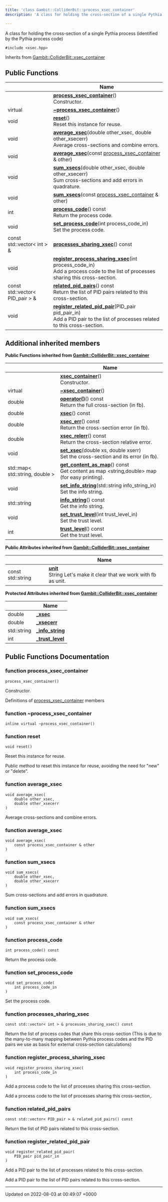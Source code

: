 ```yaml
---
title: 'class Gambit::ColliderBit::process_xsec_container'
description: 'A class for holding the cross-section of a single Pythia process (identified by the Pythia process code) '

---
```









A class for holding the cross-section of a single Pythia process (identified by the Pythia process code) 


`#include <xsec.hpp>`

Inherits from [Gambit::ColliderBit::xsec_container](/documentation/code/main/classes/classgambit_1_1colliderbit_1_1xsec__container/)

## Public Functions

|                | Name           |
| -------------- | -------------- |
| | **[process_xsec_container](/documentation/code/main/classes/classgambit_1_1colliderbit_1_1process__xsec__container/#function-process-xsec-container)**()<br>Constructor.  |
| virtual | **[~process_xsec_container](/documentation/code/main/classes/classgambit_1_1colliderbit_1_1process__xsec__container/#function-~process-xsec-container)**() |
| void | **[reset](/documentation/code/main/classes/classgambit_1_1colliderbit_1_1process__xsec__container/#function-reset)**()<br>Reset this instance for reuse.  |
| void | **[average_xsec](/documentation/code/main/classes/classgambit_1_1colliderbit_1_1process__xsec__container/#function-average-xsec)**(double other_xsec, double other_xsecerr)<br>Average cross-sections and combine errors.  |
| void | **[average_xsec](/documentation/code/main/classes/classgambit_1_1colliderbit_1_1process__xsec__container/#function-average-xsec)**(const [process_xsec_container](/documentation/code/main/classes/classgambit_1_1colliderbit_1_1process__xsec__container/) & other) |
| void | **[sum_xsecs](/documentation/code/main/classes/classgambit_1_1colliderbit_1_1process__xsec__container/#function-sum-xsecs)**(double other_xsec, double other_xsecerr)<br>Sum cross-sections and add errors in quadrature.  |
| void | **[sum_xsecs](/documentation/code/main/classes/classgambit_1_1colliderbit_1_1process__xsec__container/#function-sum-xsecs)**(const [process_xsec_container](/documentation/code/main/classes/classgambit_1_1colliderbit_1_1process__xsec__container/) & other) |
| int | **[process_code](/documentation/code/main/classes/classgambit_1_1colliderbit_1_1process__xsec__container/#function-process-code)**() const<br>Return the process code.  |
| void | **[set_process_code](/documentation/code/main/classes/classgambit_1_1colliderbit_1_1process__xsec__container/#function-set-process-code)**(int process_code_in)<br>Set the process code.  |
| const std::vector< int > & | **[processes_sharing_xsec](/documentation/code/main/classes/classgambit_1_1colliderbit_1_1process__xsec__container/#function-processes-sharing-xsec)**() const |
| void | **[register_process_sharing_xsec](/documentation/code/main/classes/classgambit_1_1colliderbit_1_1process__xsec__container/#function-register-process-sharing-xsec)**(int process_code_in)<br>Add a process code to the list of processes sharing this cross-section.  |
| const std::vector< PID_pair > & | **[related_pid_pairs](/documentation/code/main/classes/classgambit_1_1colliderbit_1_1process__xsec__container/#function-related-pid-pairs)**() const<br>Return the list of PID pairs related to this cross-section.  |
| void | **[register_related_pid_pair](/documentation/code/main/classes/classgambit_1_1colliderbit_1_1process__xsec__container/#function-register-related-pid-pair)**(PID_pair pid_pair_in)<br>Add a PID pair to the list of processes related to this cross-section.  |

## Additional inherited members

**Public Functions inherited from [Gambit::ColliderBit::xsec_container](/documentation/code/main/classes/classgambit_1_1colliderbit_1_1xsec__container/)**

|                | Name           |
| -------------- | -------------- |
| | **[xsec_container](/documentation/code/main/classes/classgambit_1_1colliderbit_1_1xsec__container/#function-xsec-container)**()<br>Constructor.  |
| virtual | **[~xsec_container](/documentation/code/main/classes/classgambit_1_1colliderbit_1_1xsec__container/#function-~xsec-container)**() |
| double | **[operator()](/documentation/code/main/classes/classgambit_1_1colliderbit_1_1xsec__container/#function-operator())**() const<br>Return the full cross-section (in fb).  |
| double | **[xsec](/documentation/code/main/classes/classgambit_1_1colliderbit_1_1xsec__container/#function-xsec)**() const |
| double | **[xsec_err](/documentation/code/main/classes/classgambit_1_1colliderbit_1_1xsec__container/#function-xsec-err)**() const<br>Return the cross-section error (in fb).  |
| double | **[xsec_relerr](/documentation/code/main/classes/classgambit_1_1colliderbit_1_1xsec__container/#function-xsec-relerr)**() const<br>Return the cross-section relative error.  |
| void | **[set_xsec](/documentation/code/main/classes/classgambit_1_1colliderbit_1_1xsec__container/#function-set-xsec)**(double xs, double xserr)<br>Set the cross-section and its error (in fb).  |
| std::map< std::string, double > | **[get_content_as_map](/documentation/code/main/classes/classgambit_1_1colliderbit_1_1xsec__container/#function-get-content-as-map)**() const<br>Get content as map <string,double> map (for easy printing).  |
| void | **[set_info_string](/documentation/code/main/classes/classgambit_1_1colliderbit_1_1xsec__container/#function-set-info-string)**(std::string info_string_in)<br>Set the info string.  |
| std::string | **[info_string](/documentation/code/main/classes/classgambit_1_1colliderbit_1_1xsec__container/#function-info-string)**() const<br>Get the info string.  |
| void | **[set_trust_level](/documentation/code/main/classes/classgambit_1_1colliderbit_1_1xsec__container/#function-set-trust-level)**(int trust_level_in)<br>Set the trust level.  |
| int | **[trust_level](/documentation/code/main/classes/classgambit_1_1colliderbit_1_1xsec__container/#function-trust-level)**() const<br>Get the trust level.  |

**Public Attributes inherited from [Gambit::ColliderBit::xsec_container](/documentation/code/main/classes/classgambit_1_1colliderbit_1_1xsec__container/)**

|                | Name           |
| -------------- | -------------- |
| const std::string | **[unit](/documentation/code/main/classes/classgambit_1_1colliderbit_1_1xsec__container/#variable-unit)** <br>String Let's make it clear that we work with fb as unit.  |

**Protected Attributes inherited from [Gambit::ColliderBit::xsec_container](/documentation/code/main/classes/classgambit_1_1colliderbit_1_1xsec__container/)**

|                | Name           |
| -------------- | -------------- |
| double | **[_xsec](/documentation/code/main/classes/classgambit_1_1colliderbit_1_1xsec__container/#variable--xsec)**  |
| double | **[_xsecerr](/documentation/code/main/classes/classgambit_1_1colliderbit_1_1xsec__container/#variable--xsecerr)**  |
| std::string | **[_info_string](/documentation/code/main/classes/classgambit_1_1colliderbit_1_1xsec__container/#variable--info-string)**  |
| int | **[_trust_level](/documentation/code/main/classes/classgambit_1_1colliderbit_1_1xsec__container/#variable--trust-level)**  |


## Public Functions Documentation

### function process_xsec_container

```
process_xsec_container()
```

Constructor. 

Definitions of [process_xsec_container](/documentation/code/main/classes/classgambit_1_1colliderbit_1_1process__xsec__container/) members 


### function ~process_xsec_container

```
inline virtual ~process_xsec_container()
```


### function reset

```
void reset()
```

Reset this instance for reuse. 

Public method to reset this instance for reuse, avoiding the need for "new" or "delete". 


### function average_xsec

```
void average_xsec(
    double other_xsec,
    double other_xsecerr
)
```

Average cross-sections and combine errors. 

### function average_xsec

```
void average_xsec(
    const process_xsec_container & other
)
```


### function sum_xsecs

```
void sum_xsecs(
    double other_xsec,
    double other_xsecerr
)
```

Sum cross-sections and add errors in quadrature. 

### function sum_xsecs

```
void sum_xsecs(
    const process_xsec_container & other
)
```


### function process_code

```
int process_code() const
```

Return the process code. 

### function set_process_code

```
void set_process_code(
    int process_code_in
)
```

Set the process code. 

### function processes_sharing_xsec

```
const std::vector< int > & processes_sharing_xsec() const
```


Return the list of process codes that share this cross-section (This is due to the many-to-many mapping between Pythia process codes and the PID pairs we use as basis for external cross-section calculations) 


### function register_process_sharing_xsec

```
void register_process_sharing_xsec(
    int process_code_in
)
```

Add a process code to the list of processes sharing this cross-section. 

Add a process code to the list of processes sharing this cross-section,. 


### function related_pid_pairs

```
const std::vector< PID_pair > & related_pid_pairs() const
```

Return the list of PID pairs related to this cross-section. 

### function register_related_pid_pair

```
void register_related_pid_pair(
    PID_pair pid_pair_in
)
```

Add a PID pair to the list of processes related to this cross-section. 

Add a PID pair to the list of PID pairs related to this cross-section. 


-------------------------------

Updated on 2022-08-03 at 00:49:07 +0000